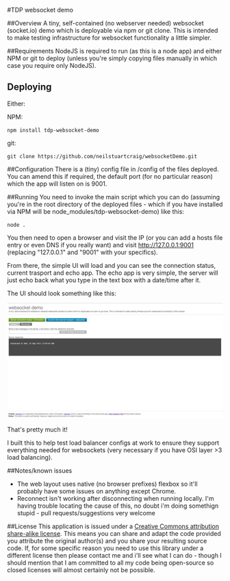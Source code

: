 #TDP websocket demo

##Overview
A tiny, self-contained (no webserver needed) websocket (socket.io) demo which is deployable via npm or git clone. This is intended to make testing infrastructure for websocket functionality a little simpler.

##Requirements
NodeJS is required to run (as this is a node app) and either NPM or git to deploy (unless you're simply copying files manually in which case you require only NodeJS).

## Deploying
Either:  

NPM:
```
npm install tdp-websocket-demo
```

git:
```
git clone https://github.com/neilstuartcraig/websocketDemo.git
```

##Configuration
There is a (tiny) config file in /config of the files deployed. You can amend this if required, the default port (for no particular reason) which the app will listen on is 9001.

##Running
You need to invoke the main script which you can do (assuming you're in the root directory of the deployed files - which if you have installed via NPM will be node_modules/tdp-websocket-demo) like this:

```
node .
```

You then need to open a browser and visit the IP (or you can add a hosts file entry or even DNS if you really want) and visit http://127.0.0.1:9001 (replacing "127.0.0.1" and "9001" with your specifics).

From there, the simple UI will load and you can see the connection status, current trasport and echo app. The echo app is very simple, the server will just echo back what you type in the text box with a date/time after it.

The UI should look something like this:

<img src="./docs/wsdemo-sg1.png" alt="screegrab of UI" />

That's pretty much it!

I built this to help test load balancer configs at work to ensure they support everything needed for websockets (very necessary if you have OSI layer >3 load balancing).

##Notes/known issues

* The web layout uses native (no browser prefixes) flexbox so it'll probably have some issues on anything except Chrome.
* Reconnect isn't working after disconnecting when running locally. I'm having trouble locating the cause of this, no doubt i'm doing somethign stupid - pull requests/suggestions very welcome

##License
This application is issued under a [Creative Commons attribution share-alike license](http://creativecommons.org/licenses/by-sa/4.0/deed.en_GB).
This means you can share and adapt the code provided you attribute the original author(s) and you share your resulting source code. If, for some specific reason you need to use this library under a different license then please contact me and i'll see what I can do - though I should mention that I am committed to all my code being open-source so closed licenses will almost certainly not be possible.
